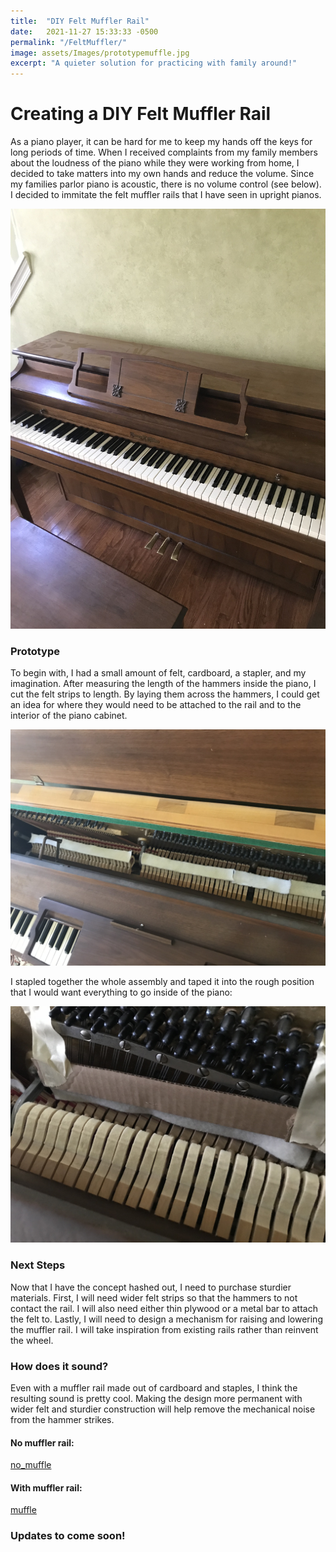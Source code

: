 ```yaml
---
title:  "DIY Felt Muffler Rail"
date:   2021-11-27 15:33:33 -0500
permalink: "/FeltMuffler/"
image: assets/Images/prototypemuffle.jpg
excerpt: "A quieter solution for practicing with family around!"
---
```


# Creating a DIY Felt Muffler Rail
As a piano player, it can be hard for me to keep my hands off the keys for long periods of time. When I received complaints from my family members about the loudness of the piano while they were working from home, I decided to take matters into my own hands and reduce the volume. Since my families parlor piano is acoustic, there is no volume control (see below). I decided to immitate the felt muffler rails that I have seen in upright pianos. 

![img](/assets/Images/parlorpiano.jpg)

### Prototype 
To begin with, I had a small amount of felt, cardboard, a stapler, and my imagination. After measuring the length of the hammers inside the piano, I cut the felt strips to length. By laying them across the hammers, I could get an idea for where they would need to be attached to the rail and to the interior of the piano cabinet. 

![img](/assets/Images/felt_measure.jpg)

I stapled together the whole assembly and taped it into the rough position that I would want everything to go inside of the piano: 

![img](/assets/Images/prototypemuffle.jpg)

### Next Steps
Now that I have the concept hashed out, I need to purchase sturdier materials. First, I will need wider felt strips so that the hammers to not contact the rail. I will also need either thin plywood or a metal bar to attach the felt to. Lastly, I will need to design a mechanism for raising and lowering the muffler rail. I will take inspiration from existing rails rather than reinvent the wheel. 

### How does it sound? 
Even with a muffler rail made out of cardboard and staples, I think the resulting sound is pretty cool. Making the design more permanent with wider felt and sturdier construction will help remove the mechanical noise from the hammer strikes. 

#### No muffler rail:
[no_muffle](/assets/Audio/no_muffle.mp4)
#### With muffler rail: 
[muffle](/assets/Audio/muffle.mp4)

### Updates to come soon! 
